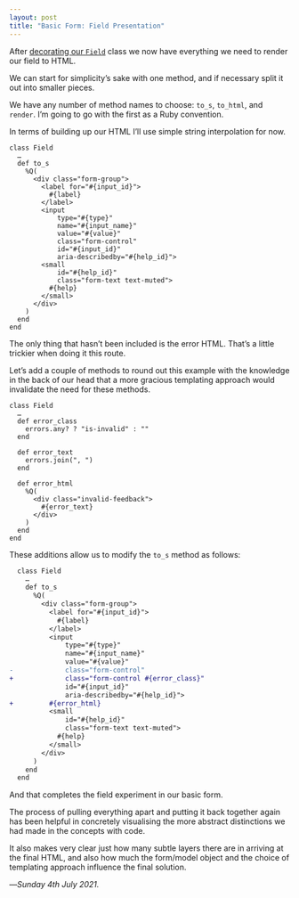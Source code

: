 ```yaml
---
layout: post
title: "Basic Form: Field Presentation"
---
```


After [decorating our `Field`][dof] class we now have everything we need to render our field to HTML.

We can start for simplicity’s sake with one method, and if necessary split it out into smaller pieces.

We have any number of method names to choose: `to_s`, `to_html`, and `render`. I’m going to go with the first as a Ruby convention.

In terms of building up our HTML I’ll use simple string interpolation for now.

```
class Field
  …
  def to_s
    %Q(
      <div class="form-group">
        <label for="#{input_id}">
          #{label}
        </label>
        <input 
            type="#{type}" 
            name="#{input_name}"
            value="#{value}"
            class="form-control" 
            id="#{input_id}" 
            aria-describedby="#{help_id}">
        <small 
            id="#{help_id}" 
            class="form-text text-muted">
          #{help}
        </small>
      </div>
    )
  end
end
```

The only thing that hasn’t been included is the error HTML. That’s a little trickier when doing it this route.

Let’s add a couple of methods to round out this example with the knowledge in the back of our head that a more gracious templating approach would invalidate the need for these methods.

```
class Field
  …
  def error_class
    errors.any? ? "is-invalid" : ""
  end
  
  def error_text
    errors.join(", ")
  end
  
  def error_html
    %Q(
      <div class="invalid-feedback">
        #{error_text}
      </div>
    )
  end
end
```

These additions allow us to modify the `to_s` method as follows:

```diff
  class Field
    …
    def to_s
      %Q(
        <div class="form-group">
          <label for="#{input_id}">
            #{label}
          </label>
          <input 
              type="#{type}" 
              name="#{input_name}"
              value="#{value}"
-             class="form-control"
+             class="form-control #{error_class}"
              id="#{input_id}" 
              aria-describedby="#{help_id}">
+         #{error_html}
          <small 
              id="#{help_id}" 
              class="form-text text-muted">
            #{help}
          </small>
        </div>
      )
    end
  end
```

And that completes the field experiment in our basic form. 

The process of pulling everything apart and putting it back together again has been helpful in concretely visualising the more abstract distinctions we had made in the concepts with code.

It also makes very clear just how many subtle layers there are in arriving at the final HTML, and also how much the form/model object and the choice of templating approach influence the final solution.

—*Sunday 4th July 2021.*

[dof]: https://www.crossingtheruby.com/2021/07/03/basic-form-field-decoration.html
